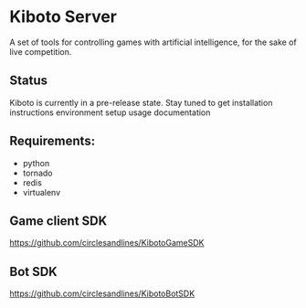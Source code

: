 # Kiboto Server
A set of tools for controlling games with artificial intelligence, for the sake of live competition.

## Status
Kiboto is currently in a pre-release state.
Stay tuned to get
	installation instructions
	environment setup
	usage documentation


## Requirements:

- python
- tornado
- redis
- virtualenv

## Game client SDK

https://github.com/circlesandlines/KibotoGameSDK

## Bot SDK

https://github.com/circlesandlines/KibotoBotSDK
